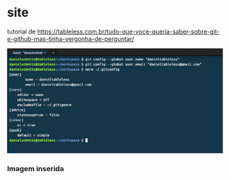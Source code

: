 # site
tutorial de https://tableless.com.br/tudo-que-voce-queria-saber-sobre-git-e-github-mas-tinha-vergonha-de-perguntar/

![Imagem de github](https://raw.githubusercontent.com/diegoeis/tableless-static-images/master/2015/09/git_config.png)

### Imagem inserida
